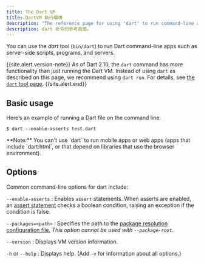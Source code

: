 ```yaml
---
title: The Dart VM
title: DartVM 執行環境
description: "The reference page for using 'dart' to run command-line apps."
description: dart 命令的參考頁面。
---
```


You can use the _dart_ tool (`bin/dart`) to run Dart command-line apps such as
server-side scripts, programs, and servers.

{{site.alert.version-note}}
  As of Dart 2.10, the `dart` command has more functionality
  than just running the Dart VM.
  Instead of using `dart` as described on this page,
  we recommend using `dart run`.
  For details, see [the `dart` tool page][dart-tool].
{{site.alert.end}}

[dart-tool]: /tools/dart-tool


## Basic usage

Here’s an example of running a Dart file on the command line:

```terminal
$ dart --enable-asserts test.dart
```

<aside class="alert alert-info" markdown="1">
**Note:** You can't use `dart` to run mobile apps or web apps
(apps that include `dart:html`, or that depend on libraries
that use the browser environment).
</aside>

## Options

Common command-line options for dart include:

`--enable-asserts`
: Enables `assert` statements. When asserts are enabled, an
  [assert statement](/guides/language/language-tour#assert)
  checks a boolean condition, raising an exception if the condition is false.

`--packages=<path>`
: Specifies the path to the
  [package resolution configuration file.](https://github.com/lrhn/dep-pkgspec/blob/master/DEP-pkgspec.md)
  _This option cannot be used with `--package-root`._

`--version`
: Displays VM version information.

`-h` or `--help`
: Displays help. (Add `-v` for information about all options.)

